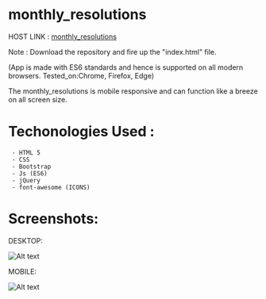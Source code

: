 # monthly_resolutions

HOST LINK : <a href="http://pilot-sponge-32377.bitballoon.com/">monthly_resolutions</a>

Note : Download the repository and fire up the "index.html" file.

(App is made with ES6 standards and hence is supported on all modern browsers. Tested_on:Chrome, Firefox, Edge)

The monthly_resolutions is mobile responsive and can function like a breeze on all screen size.

# Techonologies Used :

     - HTML 5
     - CSS
     - Bootstrap
     - Js (ES6)
     - jQuery
     - font-awesome (ICONS)

# Screenshots:

DESKTOP:


![Alt text](https://github.com/divyankkarolia97/to_do_list/blob/master/SCREENSHOTS/Screenshot(%20Desktop%20).jpg "Screenshot(Desktop)")

MOBILE:


![Alt text](https://github.com/divyankkarolia97/to_do_list/blob/master/SCREENSHOTS/Screenshot(%20Mobile%20).PNG "Screenshot(Desktop)")
